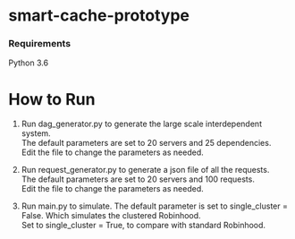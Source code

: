 # smart-cache-prototype

### Requirements
Python 3.6

# How to Run
1. Run dag_generator.py to generate the large scale interdependent system.  
    The default parameters are set to 20 servers and 25 dependencies.  
    Edit the file to change the parameters as needed.

2. Run request_generator.py to generate a json file of all the requests.  
    The default parameters are set to 20 servers and 100 requests.  
    Edit the file to change the parameters as needed.

3. Run main.py to simulate.
    The default parameter is set to single_cluster = False. Which simulates the clustered Robinhood.  
    Set to single_cluster = True, to compare with standard Robinhood.

  